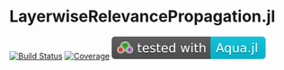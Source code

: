 # LayerwiseRelevancePropagation.jl

[![Build Status](https://github.com/Julia-XAI/LayerwiseRelevancePropagation.jl/actions/workflows/CI.yml/badge.svg?branch=main)](https://github.com/Julia-XAI/LayerwiseRelevancePropagation.jl/actions/workflows/CI.yml?query=branch%3Amain)
[![Coverage](https://codecov.io/gh/Julia-XAI/LayerwiseRelevancePropagation.jl/branch/main/graph/badge.svg)](https://codecov.io/gh/Julia-XAI/LayerwiseRelevancePropagation.jl)
[![Aqua](https://raw.githubusercontent.com/JuliaTesting/Aqua.jl/master/badge.svg)](https://github.com/JuliaTesting/Aqua.jl)
